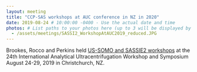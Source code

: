 ```yaml
---
layout: meeting
title: "CCP-SAS workshops at AUC conference in NZ in 2020"
date: 2019-08-24 # 10:00:00 -0400 - Use the actual date and time
photos: # List paths to your photos here (up to 3 will be displayed by the layout)
  - /assets/meetings/SASSI2_WorkshopAtAUC2019_reduced.JPG
---
```


Brookes, Rocco and Perkins held [US-SOMO and SASSIE2 workshops](https://auc2019.uleth.ca/workshops.php) at the 24th
International Analytical Ultracentrifugation Workshop and Symposium August 24-29, 2019 in Christchurch, NZ.
